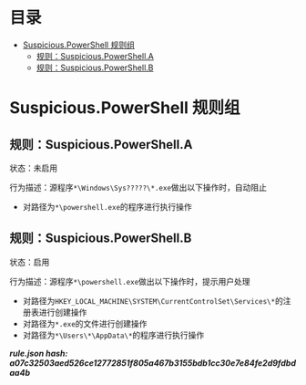 



目录
==

* [Suspicious.PowerShell 规则组](#suspiciouspowershell-)
	* [规则：Suspicious.PowerShell.A](#suspiciouspowershella)
	* [规则：Suspicious.PowerShell.B](#suspiciouspowershellb)

# Suspicious.PowerShell 规则组

## 规则：Suspicious.PowerShell.A
  
状态：未启用

行为描述：源程序`*\Windows\Sys?????\*.exe`做出以下操作时，自动阻止
- 对路径为`*\powershell.exe`的程序进行执行操作

## 规则：Suspicious.PowerShell.B
  
状态：启用

行为描述：源程序`*\powershell.exe`做出以下操作时，提示用户处理
- 对路径为`HKEY_LOCAL_MACHINE\SYSTEM\CurrentControlSet\Services\*`的注册表进行创建操作
- 对路径为`*.exe`的文件进行创建操作
- 对路径为`*\Users\*\AppData\*`的程序进行执行操作
  
***rule.json hash: a07c32503aed526ce12772851f805a467b3155bdb1cc30e7e84fe2d9fdbdaa4b***